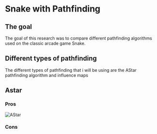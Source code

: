 # Snake with Pathfinding
## The goal
The goal of this research was to compare different pathfinding algorithms used on the classic arcade game Snake.
## Different types of pathfinding
The different types of pathfinding that i will be using are the AStar pathfinding algorithm and influence maps  

## Astar
### Pros
![AStar](https://user-images.githubusercontent.com/75164311/212279291-56c704e8-cbdf-47b3-9968-59b98a631af9.gif)

### Cons
